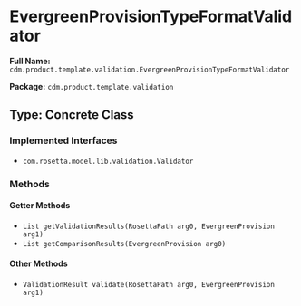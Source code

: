 # EvergreenProvisionTypeFormatValidator

**Full Name:** `cdm.product.template.validation.EvergreenProvisionTypeFormatValidator`

**Package:** `cdm.product.template.validation`

## Type: Concrete Class

### Implemented Interfaces

- `com.rosetta.model.lib.validation.Validator`

### Methods

#### Getter Methods

- `List getValidationResults(RosettaPath arg0, EvergreenProvision arg1)`
- `List getComparisonResults(EvergreenProvision arg0)`

#### Other Methods

- `ValidationResult validate(RosettaPath arg0, EvergreenProvision arg1)`

